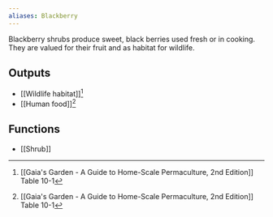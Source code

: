 ```yaml
---
aliases: Blackberry
---
```

Blackberry shrubs produce sweet, black berries used fresh or in cooking. They are valued for their fruit and as habitat for wildlife.
## Outputs
- [[Wildlife habitat]][^1]
- [[Human food]][^1]
## Functions
- [[Shrub]]

[^1]: [[Gaia's Garden - A Guide to Home-Scale Permaculture, 2nd Edition]] Table 10-1